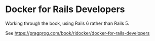 # Docker for Rails Developers

Working through the book, using Rails 6 rather than Rails 5.

See https://pragprog.com/book/ridocker/docker-for-rails-developers
